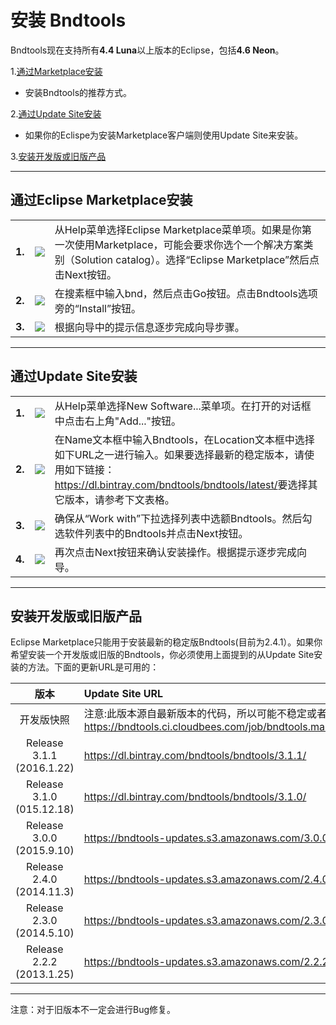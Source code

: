 # 安装 Bndtools

Bndtools现在支持所有**4.4 Luna**以上版本的Eclipse，包括**4.6 Neon**。

1.[通过Marketplace安装](#1)

- 安装Bndtools的推荐方式。

2.[通过Update Site安装](#2)

- 如果你的Eclispe为安装Marketplace客户端则使用Update Site来安装。

3.[安装开发版或旧版产品](#3)

******
<span id="1"/>

## 通过Eclipse Marketplace安装

||||
| :-------------: |:-------------|:------------|
|**1.**|![](https://caichaowei.github.io/bndtoolscn/images/install/mp1.png)|从Help菜单选择Eclipse Marketplace菜单项。如果是你第一次使用Marketplace，可能会要求你选个一个解决方案类别（Solution catalog）。选择“Eclipse Marketplace”然后点击Next按钮。|
|**2.**|![](https://caichaowei.github.io/bndtoolscn/images/install/mp2.png)|在搜素框中输入bnd，然后点击Go按钮。点击Bndtools选项旁的“Install”按钮。|
|**3.**|![](https://caichaowei.github.io/bndtoolscn/images/install/mp3.png)|根据向导中的提示信息逐步完成向导步骤。|

******
<span id="2"/>

## 通过Update Site安装

||||
| :-------------: |:-------------|:------------|
|**1.**|![](<https://caichaowei.github.io/bndtoolscn/images/install/us1.png>)|从Help菜单选择New Software...菜单项。在打开的对话框中点击右上角"Add..."按钮。|
|**2.**|![](<https://caichaowei.github.io/bndtoolscn/images/install/us2.png>)|在Name文本框中输入Bndtools，在Location文本框中选择如下URL之一进行输入。如果要选择最新的稳定版本，请使用如下链接：<https://dl.bintray.com/bndtools/bndtools/latest/>要选择其它版本，请参考下文表格。|
|**3.**|![](<https://caichaowei.github.io/bndtoolscn/images/install/us3.png>)|确保从“Work with”下拉选择列表中选额Bndtools。然后勾选软件列表中的Bndtools并点击Next按钮。|
|**4.**|![](<https://caichaowei.github.io/bndtoolscn/images/install/us4.png>)|再次点击Next按钮来确认安装操作。根据提示逐步完成向导。|

******
<span id="3"/>

## 安装开发版或旧版产品

Eclipse Marketplace只能用于安装最新的稳定版Bndtools(目前为2.4.1）。如果你希望安装一个开发版或旧版的Bndtools，你必须使用上面提到的从Update Site安装的方法。下面的更新URL是可用的：

| **版本**        | **Update Site URL** |
| :-------------: |:-------------|
| 开发版快照|注意:此版本源自最新版本的代码，所以可能不稳定或者包含一些探索性的功能。<https://bndtools.ci.cloudbees.com/job/bndtools.master/lastSuccessfulBuild/artifact/build/generated/p2/> |
| Release 3.1.1 (2016.1.22)|<https://dl.bintray.com/bndtools/bndtools/3.1.1/>|
|Release 3.1.0 (015.12.18)|<https://dl.bintray.com/bndtools/bndtools/3.1.0/>|
|Release 3.0.0 (2015.9.10)|<https://bndtools-updates.s3.amazonaws.com/3.0.0.REL/>|
|Release 2.4.0 (2014.11.3)|<https://bndtools-updates.s3.amazonaws.com/2.4.0.REL/>|
|Release 2.3.0 (2014.5.10)|<https://bndtools-updates.s3.amazonaws.com/2.3.0.REL/>|
|Release 2.2.2 (2013.1.25)|<https://bndtools-updates.s3.amazonaws.com/2.2.2.REL/>|

******

注意：对于旧版本不一定会进行Bug修复。